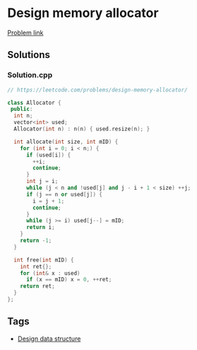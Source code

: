 # Design memory allocator

[Problem link](https://leetcode.com/problems/design-memory-allocator/)

## Solutions


### Solution.cpp
```cpp
// https://leetcode.com/problems/design-memory-allocator/

class Allocator {
 public:
  int n;
  vector<int> used;
  Allocator(int n) : n(n) { used.resize(n); }

  int allocate(int size, int mID) {
    for (int i = 0; i < n;) {
      if (used[i]) {
        ++i;
        continue;
      }
      int j = i;
      while (j < n and !used[j] and j - i + 1 < size) ++j;
      if (j == n or used[j]) {
        i = j + 1;
        continue;
      }
      while (j >= i) used[j--] = mID;
      return i;
    }
    return -1;
  }

  int free(int mID) {
    int ret{};
    for (int& x : used)
      if (x == mID) x = 0, ++ret;
    return ret;
  }
};
```
## Tags

* [Design data structure](/README.md#Design_data_structure)
